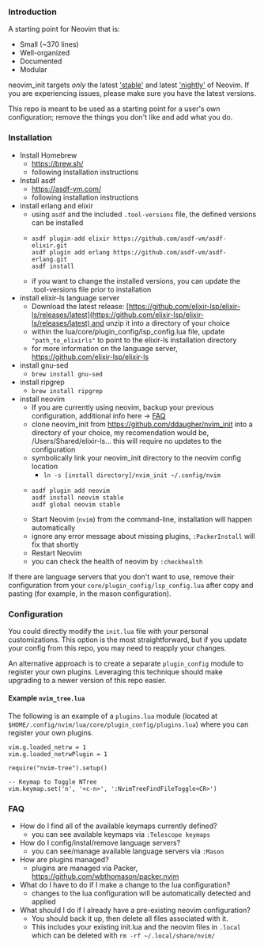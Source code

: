 ### Introduction

A starting point for Neovim that is:

* Small (~370 lines)
* Well-organized
* Documented
* Modular

neovim_init targets *only* the latest ['stable'](https://github.com/neovim/neovim/releases/tag/stable) and latest ['nightly'](https://github.com/neovim/neovim/releases/tag/nightly) of Neovim. If you are experiencing issues, please make sure you have the latest versions.

This repo is meant to be used as a starting point for a user's own configuration; remove the things you don't like and add what you do.

### Installation

* Install Homebrew
  * https://brew.sh/
  * following installation instructions
* Install asdf
  * https://asdf-vm.com/
  * following installation instructions
* install erlang and elixir
  * using `asdf` and the included `.tool-versions` file, the defined versions can be installed
  * ```
    asdf plugin-add elixir https://github.com/asdf-vm/asdf-elixir.git
    asdf plugin add erlang https://github.com/asdf-vm/asdf-erlang.git
    asdf install
    ```
  * if you want to change the installed versions, you can update the .tool-versions file prior to installation
* install elixir-ls language server
  * Download the latest release: [https://github.com/elixir-lsp/elixir-ls/releases/latest](https://github.com/elixir-lsp/elixir-ls/releases/latest) and unzip it into a directory of your choice
  * within the lua/core/plugin_config/lsp_config.lua file, update `"path_to_elixirls"` to point to the elixir-ls installation directory
  * for more information on the language server, https://github.com/elixir-lsp/elixir-ls
* install gnu-sed
  * ```brew install gnu-sed```
* install ripgrep
  * ```brew install ripgrep```
* install neovim
  * If you are currently using neovim, backup your previous configuration, additional info here -> [FAQ](#faq)
  * clone neovim_init from https://github.com/ddaugher/nvim_init into a directory of your choice, my recomendation would be, /Users/Shared/elixir-ls... this will require no updates
  to the configuration
  * symbolically link your neovim_init directory to the neovim config location
    * ```ln -s [install directory]/nvim_init ~/.config/nvim```
  * ```
    asdf plugin add neovim
    asdf install neovim stable
    asdf global neovim stable
    ```
  * Start Neovim (`nvim`) from the command-line, installation will happen automatically
  * ignore any error message about missing plugins, `:PackerInstall` will fix that shortly
  * Restart Neovim
  * you can check the health of neovim by ```:checkhealth```

If there are language servers that you don't want to use, remove their configuration from your `core/plugin_config/lsp_config.lua` after copy and pasting (for example, in the mason configuration).

### Configuration

You could directly modify the `init.lua` file with your personal customizations. This option is the most straightforward, but if you update your config from this repo, you may need to reapply your changes.

An alternative approach is to create a separate `plugin_config` module to register your own plugins. Leveraging this technique should make upgrading to a newer version of this repo easier.

#### Example `nvim_tree.lua`

The following is an example of a `plugins.lua` module (located at `$HOME/.config/nvim/lua/core/plugin_config/plugins.lua`) where you can register your own plugins.

```
vim.g.loaded_netrw = 1
vim.g.loaded_netrwPlugin = 1

require("nvim-tree").setup()

-- Keymap to Toggle NTree
vim.keymap.set('n', '<c-n>', ':NvimTreeFindFileToggle<CR>')
```

### FAQ
  * How do I find all of the available keymaps currently defined?
    * you can see available keymaps via ```:Telescope keymaps```
  * How do I config/instal/remove language servers?
    * you can see/manage available language servers via ```:Mason```
  * How are plugins managed?
    * plugins are managed via Packer, https://github.com/wbthomason/packer.nvim
  * What do I have to do if I make a change to the lua configuration?
    * changes to the lua configuration will be automatically detected and applied
  * What should I do if I already have a pre-existing neovim configuration?
     * You should back it up, then delete all files associated with it.
     * This includes your existing init.lua and the neovim files in `.local` which can be deleted with `rm -rf ~/.local/share/nvim/`

